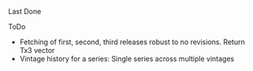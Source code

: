 Last Done

ToDo
- Fetching of first, second, third releases robust to no revisions.
  Return Tx3 vector
- Vintage history for a series: Single series across multiple vintages
